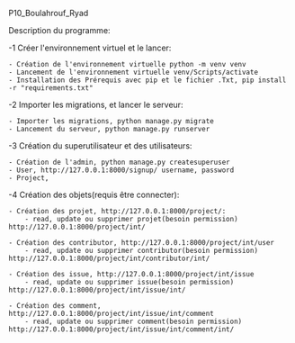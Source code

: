 P10_Boulahrouf_Ryad

Description du programme:

-1 Créer l'environnement virtuel et le lancer:

    - Création de l'environnement virtuelle python -m venv venv
    - Lancement de l'environnement virtuelle venv/Scripts/activate
    - Installation des Prérequis avec pip et le fichier .Txt, pip install -r "requirements.txt"

-2 Importer les migrations, et lancer le serveur:

    - Importer les migrations, python manage.py migrate
    - Lancement du serveur, python manage.py runserver

-3 Création du superutilisateur et des utilisateurs:

    - Création de l'admin, python manage.py createsuperuser
    - User, http://127.0.0.1:8000/signup/ username, password
    - Project, 

-4 Création des objets(requis être connecter):

    - Création des projet, http://127.0.0.1:8000/project/:
        - read, update ou supprimer projet(besoin permission) http://127.0.0.1:8000/project/int/

    - Création des contributor, http://127.0.0.1:8000/project/int/user
        - read, update ou supprimer contributor(besoin permission) http://127.0.0.1:8000/project/int/contributor/int/

    - Création des issue, http://127.0.0.1:8000/project/int/issue
        - read, update ou supprimer issue(besoin permission) http://127.0.0.1:8000/project/int/issue/int/

    - Création des comment, http://127.0.0.1:8000/project/int/issue/int/comment
        - read, update ou supprimer comment(besoin permission) http://127.0.0.1:8000/project/int/issue/int/comment/int/

